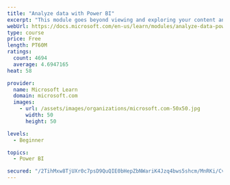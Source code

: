 ```yaml
---
title: "Analyze data with Power BI"
excerpt: "This module goes beyond viewing and exploring your content and explains how to interact with it by working with reports and dashboards to uncover and share new business insights."
webUrl: https://docs.microsoft.com/en-us/learn/modules/analyze-data-power-bi/
type: course
price: Free
length: PT60M
ratings:
  count: 4694
  average: 4.6947165
heat: 58

provider:
  name: Microsoft Learn
  domain: microsoft.com
  images:
    - url: /assets/images/organizations/microsoft.com-50x50.jpg
      width: 50
      height: 50

levels:
  - Beginner

topics:
  - Power BI

secured: "/2TihMxw8TjUXr0c7psD9QuQIE0bHepZbNWariK4Jzq4bws5shcm/MnRKi/CvvR0B75XQST7vLzzwD8ZusDI6rxs1XmeuepZ/Wq3vWEYuEuk3D2BLmb1HsNc3BanqUJyqGbRP3LeaJTelkhEH58lyuAgdj9nhCSem5tGB10vokJ7EDM4dPoO68JYqWsimTCu7x2pb8nvT3LyWFoq+Y3pq5Qtgp0ZiTe0ueEzDUojVeQupLxmy7GJhtaeHAFTjNAIb8RYQAwbJ9HDOUFrBacb1DPTfq0/Vft7pj8BNYqtvAGbBrkCdIA7uMklQdylHmTZAJjioAbd4tekUJnbmOHeV3G4WqG7WrBqPELhJRhGQ53dtuF3MN3lxHsdboXZijFRE9OE2SVcD637fdnWeO90ptSjVJ0VjZTMoVqdlg+u4Ns=;Ug3yUGqVMwzRTE2Qk3kmNA=="
---
```



